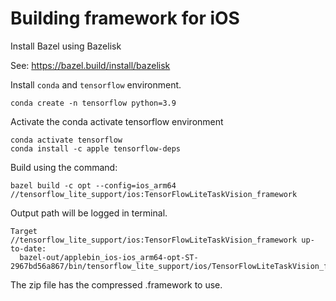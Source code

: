 # Building framework for iOS

Install Bazel using Bazelisk

See: <https://bazel.build/install/bazelisk>

Install `conda` and `tensorflow` environment.

```console
conda create -n tensorflow python=3.9
```

Activate the conda activate tensorflow environment

```console
conda activate tensorflow
conda install -c apple tensorflow-deps
```

Build using the command:

```console
bazel build -c opt --config=ios_arm64 //tensorflow_lite_support/ios:TensorFlowLiteTaskVision_framework
```

Output path will be logged in terminal.

```console
Target //tensorflow_lite_support/ios:TensorFlowLiteTaskVision_framework up-to-date:
  bazel-out/applebin_ios-ios_arm64-opt-ST-2967bd56a867/bin/tensorflow_lite_support/ios/TensorFlowLiteTaskVision_framework.zip
```

The zip file has the compressed .framework to use.
